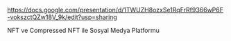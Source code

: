 
https://docs.google.com/presentation/d/1TWUZH8ozxSe1RqFrRf9366wP6F-vokszctQZw18V_9k/edit?usp=sharing

NFT ve Compressed NFT ile Sosyal Medya Platformu 
